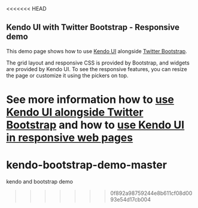<<<<<<< HEAD
## Kendo UI with Twitter Bootstrap - Responsive demo

This demo page shows how to use [Kendo UI](http://www.telerik.com/kendo-ui) alongside [Twitter Bootstrap](http://getbootstrap.com/).

The grid layout and responsive CSS is provided by Bootstrap, and widgets are provided by Kendo UI. To see the responsive features, you can resize the page or customize it using the pickers on top.

See more information how to [use Kendo UI alongside Twitter Bootstrap](http://docs.telerik.com/kendo-ui/using-kendo-with-twitter-bootstrap)
and how to [use Kendo UI in responsive web pages](http://docs.telerik.com/kendo-ui/using-kendo-in-responsive-web-pages)
=======
# kendo-bootstrap-demo-master
kendo and bootstrap demo
>>>>>>> 0f892a98759244e8b611cf08d0093e54d17cb004
